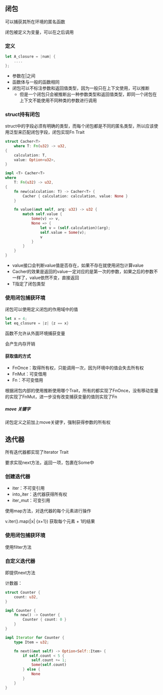 ## 闭包

可以捕获其所在环境的匿名函数

闭包被定义为变量，可以在之后调用

### 定义

```rust
let A_closure = |num| {
    ....
};
```

- 参数在|之间
- 函数体与一般的函数相同
- 闭包可以不标注参数和返回值类型，因为一般只在上下文使用，可以推断
  - 但是一个闭包只会被推断出一种参数类型和返回值类型，即同一个闭包在上下文不能使用不同种类的参数进行调用

### struct持有闭包

struct中的字段必须有明确的类型，而每个闭包都是不同的匿名类型，所以应该使用泛型来匹配闭包字段，闭包实现Fn Trait

```rust
struct Cacher<T>
    where T: Fn(u32) -> u32,
{
    calculation: T,
    value: Option<u32>,
}

impl <T> Cacher<T> 
where 
    T: Fn(u32) -> u32,
{
    fn new(calculation: T) -> Cacher<T> {
        Cacher { calculation: calculation, value: None }
    }

    fn value(&mut self, arg: u32) -> u32 {
        match self.value {
            Some(v) => v,
            None => {
                let v = (self.calculation)(arg);
                self.value = Some(v);
                v
            }
        }
    }
}
```

- value接口会判断value值是否存在，如果不存在就使用闭包计算value
- Cacher的效果是返回的value一定对应的是第一次的参数，如果之后的参数不一样了，value依然不变，直接返回
- T指定了闭包类型



### 使用闭包捕获环境

闭包可以使用定义闭包的作用域中的值

```rust
let x = 4;
let eq_closure = |z| {z == x}
```

函数不允许从外面环境捕获变量

会产生内存开销

#### 获取值的方式

- FnOnce：取得所有权，只能调用一次，因为环境中的值会失去所有权
- FnMut：可变借用
- Fn：不可变借用

根据闭包内部的使用推断使用哪个Trait，所有的都实现了FnOnce，没有移动变量的实现了FnMut，进一步没有改变捕获变量的值则实现了Fn

##### move 关键字

闭包定义之前加上move关键字，强制获得参数的所有权



## 迭代器

所有迭代器都实现了Iterator Trait

要求实现next方法，返回一项，包裹在Some中

### 创建迭代器

- iter：不可变引用
- into_iter：迭代器获得所有权
- iter_mut：可变引用

使用map方法，对迭代器的每个元素进行操作

v.iter().map(|x| {x+1}) 获取每个元素 + 1的结果

### 使用闭包捕获环境

使用filter方法



### 自定义迭代器

即提供next方法

计数器：

```rust
struct Counter {
    count: u32,
}

impl Counter {
    fn new() -> Counter {
        Counter { count: 0 }
    }
}

impl Iterator for Counter {
    type Item = u32;

    fn next(&mut self) -> Option<Self::Item> {
        if self.count < 5 {
            self.count += 1;
            Some(self.count)
        } else {
            None
        }
    }
}
```

